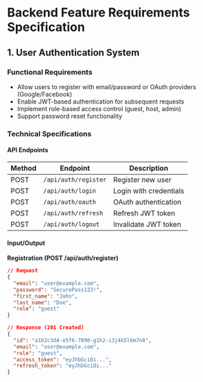 # Backend Feature Requirements Specification

## 1. User Authentication System

### Functional Requirements
- Allow users to register with email/password or OAuth providers (Google/Facebook)
- Enable JWT-based authentication for subsequent requests
- Implement role-based access control (guest, host, admin)
- Support password reset functionality

### Technical Specifications

#### API Endpoints
| Method | Endpoint          | Description                     |
|--------|-------------------|---------------------------------|
| POST   | `/api/auth/register` | Register new user              |
| POST   | `/api/auth/login`    | Login with credentials         |
| POST   | `/api/auth/oauth`    | OAuth authentication           |
| POST   | `/api/auth/refresh`  | Refresh JWT token              |
| POST   | `/api/auth/logout`   | Invalidate JWT token           |

#### Input/Output
**Registration (POST /api/auth/register)**
```json
// Request
{
  "email": "user@example.com",
  "password": "SecurePass123!",
  "first_name": "John",
  "last_name": "Doe",
  "role": "guest"
}

// Response (201 Created)
{
  "id": "a1b2c3d4-e5f6-7890-g1h2-i3j4k5l6m7n8",
  "email": "user@example.com",
  "role": "guest",
  "access_token": "eyJhbGciOi...",
  "refresh_token": "eyJhbGciOi..."
}